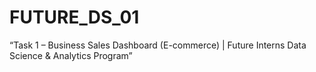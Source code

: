 # FUTURE_DS_01
“Task 1 – Business Sales Dashboard (E-commerce) | Future Interns Data Science &amp; Analytics Program”
